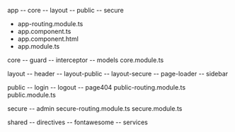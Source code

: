 app
-- core
-- layout
-- public
-- secure
- app-routing.module.ts
- app.component.ts
- app.component.html
- app.module.ts

core
-- guard
-- interceptor
-- models
core.module.ts

layout
-- header
-- layout-public
-- layout-secure
-- page-loader
-- sidebar

public
-- login
-- logout
-- page404
public-routing.module.ts
public.module.ts

secure
-- admin
secure-routing.module.ts
secure.module.ts

shared
-- directives
-- fontawesome
-- services
